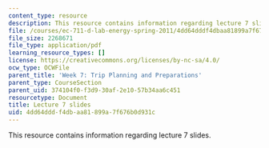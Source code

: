 ```yaml
---
content_type: resource
description: This resource contains information regarding lecture 7 slides.
file: /courses/ec-711-d-lab-energy-spring-2011/4dd64dddf4dbaa81899a7f676b0d931c_MITEC_711S11_lec07.pdf
file_size: 2268671
file_type: application/pdf
learning_resource_types: []
license: https://creativecommons.org/licenses/by-nc-sa/4.0/
ocw_type: OCWFile
parent_title: 'Week 7: Trip Planning and Preparations'
parent_type: CourseSection
parent_uid: 374104f0-f3d9-30af-2e10-57b34aa6c451
resourcetype: Document
title: Lecture 7 slides
uid: 4dd64ddd-f4db-aa81-899a-7f676b0d931c
---
```

This resource contains information regarding lecture 7 slides.